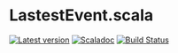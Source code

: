 # LastestEvent.scala

[![Latest version](https://index.scala-lang.org/thoughtworksinc/lastestevent.scala/lastestevent/latest.svg)](https://index.scala-lang.org/thoughtworksinc/lastestevent.scala/lastestevent)
[![Scaladoc](https://javadoc.io/badge/com.thoughtworks.binding/lastestevent_sjs0.6_2.12.svg?label=scaladoc)](https://javadoc.io/page/com.thoughtworks.binding/lastestevent_sjs0.6_2.12/latest/com/thoughtworks/binding/LastestEvent/index.html)
[![Build Status](https://travis-ci.org/ThoughtWorksInc/LastestEvent.scala.svg)](https://travis-ci.org/ThoughtWorksInc/LastestEvent.scala)

